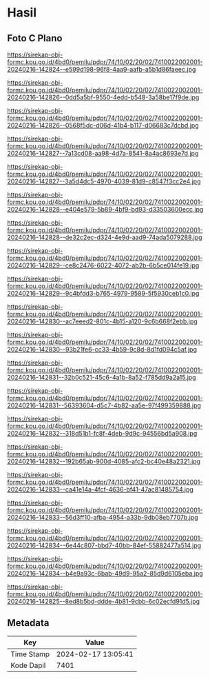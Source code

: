 # Hasil

## Foto C Plano

https://sirekap-obj-formc.kpu.go.id/4bd0/pemilu/pdpr/74/10/02/20/02/7410022002001-20240216-142824--e599d198-96f8-4aa9-aafb-a5b1d86faeec.jpg

https://sirekap-obj-formc.kpu.go.id/4bd0/pemilu/pdpr/74/10/02/20/02/7410022002001-20240216-142826--0dd5a5bf-9550-4edd-b548-3a58be17f9de.jpg

https://sirekap-obj-formc.kpu.go.id/4bd0/pemilu/pdpr/74/10/02/20/02/7410022002001-20240216-142826--0568f5dc-d06d-41b4-b117-d06683c7dcbd.jpg

https://sirekap-obj-formc.kpu.go.id/4bd0/pemilu/pdpr/74/10/02/20/02/7410022002001-20240216-142827--7a13cd08-aa98-4d7a-8541-8a4ac8693e7d.jpg

https://sirekap-obj-formc.kpu.go.id/4bd0/pemilu/pdpr/74/10/02/20/02/7410022002001-20240216-142827--3a5d4dc5-4970-4039-81d9-c8547f3cc2e4.jpg

https://sirekap-obj-formc.kpu.go.id/4bd0/pemilu/pdpr/74/10/02/20/02/7410022002001-20240216-142828--e404e579-5b89-4bf9-bd93-d33503600ecc.jpg

https://sirekap-obj-formc.kpu.go.id/4bd0/pemilu/pdpr/74/10/02/20/02/7410022002001-20240216-142828--de32c2ec-d324-4e9d-aad9-74ada5079288.jpg

https://sirekap-obj-formc.kpu.go.id/4bd0/pemilu/pdpr/74/10/02/20/02/7410022002001-20240216-142829--ce8c2476-6022-4072-ab2b-6b5ce014fe19.jpg

https://sirekap-obj-formc.kpu.go.id/4bd0/pemilu/pdpr/74/10/02/20/02/7410022002001-20240216-142829--9c4bfdd3-b765-4979-9589-5f5930ceb1c0.jpg

https://sirekap-obj-formc.kpu.go.id/4bd0/pemilu/pdpr/74/10/02/20/02/7410022002001-20240216-142830--ac7eeed2-801c-4b15-a120-9c6b668f2ebb.jpg

https://sirekap-obj-formc.kpu.go.id/4bd0/pemilu/pdpr/74/10/02/20/02/7410022002001-20240216-142830--93b21fe6-cc33-4b59-9c8d-8d1fd094c5af.jpg

https://sirekap-obj-formc.kpu.go.id/4bd0/pemilu/pdpr/74/10/02/20/02/7410022002001-20240216-142831--32b0c521-45c6-4a1b-8a52-f785dd9a2a15.jpg

https://sirekap-obj-formc.kpu.go.id/4bd0/pemilu/pdpr/74/10/02/20/02/7410022002001-20240216-142831--56393604-d5c7-4b82-aa5e-97f499359888.jpg

https://sirekap-obj-formc.kpu.go.id/4bd0/pemilu/pdpr/74/10/02/20/02/7410022002001-20240216-142832--318d51b1-fc8f-4deb-9d9c-94556bd5a908.jpg

https://sirekap-obj-formc.kpu.go.id/4bd0/pemilu/pdpr/74/10/02/20/02/7410022002001-20240216-142832--192b65ab-900d-4085-afc2-bc40e48a2321.jpg

https://sirekap-obj-formc.kpu.go.id/4bd0/pemilu/pdpr/74/10/02/20/02/7410022002001-20240216-142833--ca41e14a-4fcf-4636-bf41-47ac81485754.jpg

https://sirekap-obj-formc.kpu.go.id/4bd0/pemilu/pdpr/74/10/02/20/02/7410022002001-20240216-142833--56d3ff10-afba-4954-a33b-9db08eb7707b.jpg

https://sirekap-obj-formc.kpu.go.id/4bd0/pemilu/pdpr/74/10/02/20/02/7410022002001-20240216-142834--6e44c807-bbd7-40bb-84ef-55882477a514.jpg

https://sirekap-obj-formc.kpu.go.id/4bd0/pemilu/pdpr/74/10/02/20/02/7410022002001-20240216-142834--b4e9a93c-6bab-49d9-95a2-85d9d6105eba.jpg

https://sirekap-obj-formc.kpu.go.id/4bd0/pemilu/pdpr/74/10/02/20/02/7410022002001-20240216-142825--8ed8b5bd-ddde-4b81-9cbb-6c02ecfd91d5.jpg


## Metadata

| Key        | Value               |
| ---------- | ------------------- |
| Time Stamp | 2024-02-17 13:05:41 |
| Kode Dapil | 7401                |



